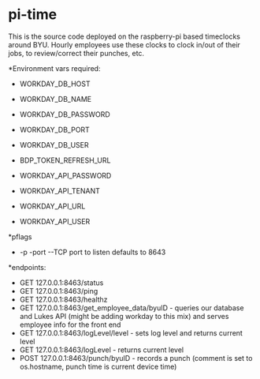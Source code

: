# pi-time

This is the source code deployed on the raspberry-pi based timeclocks around BYU. Hourly employees use these clocks to clock in/out of their jobs, to review/correct their punches, etc.


*Environment vars required:
  * WORKDAY_DB_HOST
  * WORKDAY_DB_NAME
  * WORKDAY_DB_PASSWORD
  * WORKDAY_DB_PORT
  * WORKDAY_DB_USER


  * BDP_TOKEN_REFRESH_URL


  * WORKDAY_API_PASSWORD
  * WORKDAY_API_TENANT
  * WORKDAY_API_URL
  * WORKDAY_API_USER

*pflags
  * -p -port --TCP port to listen defaults to 8643

*endpoints:
  * GET 127.0.0.1:8463/status
  * GET 127.0.0.1:8463/ping
  * GET 127.0.0.1:8463/healthz
  * GET 127.0.0.1:8463/get_employee_data/byuID - queries our database and Lukes API (might be adding workday to this mix) and serves employee info for the front end
  * GET 127.0.0.1:8463/logLevel/level - sets log level and returns current level
  * GET 127.0.0.1:8463/logLevel - returns current level
  * POST 127.0.0.1:8463/punch/byuID - records a punch (comment is set to os.hostname, punch time is current device time)


